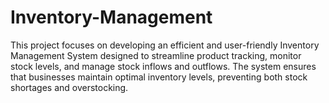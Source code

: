 # Inventory-Management
This project focuses on developing an efficient and user-friendly Inventory Management System designed to streamline product tracking, monitor stock levels, and manage stock inflows and outflows. The system ensures that businesses maintain optimal inventory levels, preventing both stock shortages and overstocking.

